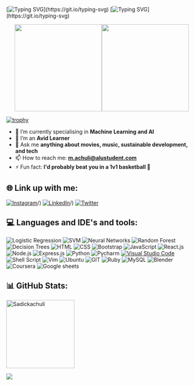 [![Typing SVG](https://readme-typing-svg.herokuapp.com?font=&weight=300&size=22&pause=1000&color=1EF70C&background=060205F3&width=800&height=40&lines=Welcome...+Stranger.+Sit+tight+and+find+your+chi.)](https://git.io/typing-svg)
[![Typing SVG](https://readme-typing-svg.herokuapp.com?font=&weight=300&size=22&pause=1000&color=1EF70C&background=060205F3&width=600&height=40&lines=A+proud+software+engineer+tryna+do+great+things.)](https://git.io/typing-svg)
<div id="header" align="center">
  <img src="https://media.giphy.com/media/3iyKHMIKg5VWG6qHUm/giphy.gif" width="230"/><img src="https://media.giphy.com/media/v1.Y2lkPTc5MGI3NjExd3NwbHV0aTU5OThqczkxZHcwMmFxanpnZGlqNHp0MWI4dDBlazB5aSZlcD12MV9zdGlja2Vyc19zZWFyY2gmY3Q9dHM/ksE9feSa2b4V2GYwY4/giphy.gif" width="230"/>
</div>

[![trophy](https://github-profile-trophy.vercel.app/?username=Sadickachuli)](https://github.com/ryo-ma/github-profile-trophy)

- 🔭 I’m currently specialising in **Machine Learning and AI**
- 🌱 I’m an **Avid Learner**
- 💬 Ask me **anything about movies, music, sustainable development, and tech**
- 📫 How to reach me: **m.achuli@alustudent.com**
- ⚡ Fun fact: **I'd probably beat you in a 1v1 basketball 🏀**

## 🌐 Link up with me:
[![Instagram](https://img.shields.io/badge/Instagram-%23E4405F.svg?logo=Instagram&logoColor=white)](https://www.instagram.com/s_adh_ick/)/) [![LinkedIn](https://img.shields.io/badge/LinkedIn-%230077B5.svg?logo=linkedin&logoColor=white)](https://www.linkedin.com/in/sadick-achuli-81955b249/)/) [![Twitter](https://img.shields.io/badge/Twitter-%231DA1F2.svg?logo=Twitter&logoColor=white)](https://twitter.com/Sadh_ick)

## 💻 Languages and IDE's and tools:
![Logistic Regression](https://img.shields.io/badge/Logistic%20Regression-%231DA1F2.svg?style=for-the-badge) ![SVM](https://img.shields.io/badge/SVM-%23FF5722.svg?style=for-the-badge) ![Neural Networks](https://img.shields.io/badge/Neural%20Networks-%23FF4500.svg?style=for-the-badge) ![Random Forest](https://img.shields.io/badge/Random%20Forest-%23008000.svg?style=for-the-badge) ![Decision Trees](https://img.shields.io/badge/Decision%20Trees-%2332CD32.svg?style=for-the-badge) 
![HTML](https://img.shields.io/badge/HTML-239120?style=for-the-badge&logo=html5&logoColor=white) ![CSS](https://img.shields.io/badge/CSS-239120?&style=for-the-badge&logo=css3&logoColor=white) ![Bootstrap](https://img.shields.io/badge/Bootstrap-7952B3?style=for-the-badge&logo=bootstrap&logoColor=white) ![JavaScript](https://img.shields.io/badge/javascript-%23323330.svg?style=for-the-badge&logo=javascript&logoColor=%23F7DF1E) ![React.js](https://img.shields.io/badge/React.js-61DAFB?style=for-the-badge&logo=react&logoColor=white) ![Node.js](https://img.shields.io/badge/Node.js-339933?style=for-the-badge&logo=node.js&logoColor=white) ![Express.js](https://img.shields.io/badge/Express.js-000000?style=for-the-badge&logo=express&logoColor=white) ![Python](https://img.shields.io/badge/python-3670A0?style=for-the-badge&logo=python&logoColor=ffdd54) ![Pycharm](https://img.shields.io/badge/pycharm-%23121011.svg?style=for-the-badge&logo=pycharm&logoColor=green) [![Visual Studio Code](https://img.shields.io/badge/Visual_Studio_Code-007ACC?style=for-the-badge&logo=visual-studio-code&logoColor=white)](https://code.visualstudio.com/) ![Shell Script](https://img.shields.io/badge/shell_script-%23121011.svg?style=for-the-badge&logo=gnu-bash&logoColor=white) ![Vim](https://img.shields.io/badge/Vim-019733?style=for-the-badge&logo=vim&logoColor=white) ![Ubuntu](https://img.shields.io/badge/Ubuntu-E95420?style=for-the-badge&logo=ubuntu&logoColor=white) ![GIT](https://img.shields.io/badge/GIT-E44C30?style=for-the-badge&logo=git&logoColor=white) ![Ruby](https://img.shields.io/badge/Ruby-CC342D?style=for-the-badge&logo=ruby&logoColor=white) ![MySQL](https://img.shields.io/badge/MySQL-%2300f.svg?style=for-the-badge&logo=mysql&logoColor=white) ![Blender](https://img.shields.io/badge/blender-%23F5792A.svg?style=for-the-badge&logo=blender&logoColor=white) ![Coursera](https://img.shields.io/badge/Coursera-0056D2?style=for-the-badge&logo=Coursera&logoColor=white) ![Google sheets](https://img.shields.io/badge/Google%20Sheets-34A853?style=for-the-badge&logo=google-sheets&logoColor=white) 

## 📊 GitHub Stats:
<p><img height="180px" align="center" src="https://github-readme-streak-stats.herokuapp.com/?user=Sadickachuli&theme=dark" alt="Sadickachuli" /></p>

<a href="https://sadickachuli.github.io/">
  <img align="center" src="https://github-readme-stats.vercel.app/api?username=Sadickachuli&show_icons=true&theme=blue-green&count_private=true&hide=stars" />
</a>
